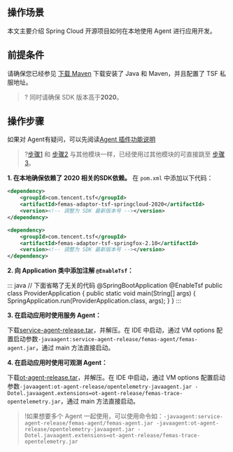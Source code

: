 ## 操作场景
本文主要介绍 Spring Cloud 开源项目如何在本地使用 Agent 进行应用开发。

## 前提条件
请确保您已经参见 [下载 Maven](https://cloud.tencent.com/document/product/649/20231) 下载安装了 Java 和 Maven，并且配置了 TSF 私服地址。

> ? 同时请确保 SDK 版本高于**2020**。

## 操作步骤
如果对 Agent有疑问，可以先阅读[Agent 插件功能说明](https://github.com/yangjuanying/qcloud-documents/blob/patch-6/product/%E4%BA%92%E8%81%94%E7%BD%91%E4%B8%AD%E9%97%B4%E4%BB%B6/%E8%85%BE%E8%AE%AF%E5%88%86%E5%B8%83%E5%BC%8F%E6%9C%8D%E5%8A%A1%E6%A1%86%E6%9E%B6/03%20%E5%BF%AB%E9%80%9F%E5%85%A5%E9%97%A8/03%20%E5%9C%A8%E8%99%9A%E6%8B%9F%E6%9C%BA%E7%8E%AF%E5%A2%83%E4%B8%AD%E9%83%A8%E7%BD%B2%E5%BE%AE%E6%9C%8D%E5%8A%A1/05%20%E9%83%A8%E7%BD%B2%20Spring%20Cloud%20TSF%20%E5%BA%94%E7%94%A8%EF%BC%88Java%20Agent%E7%89%88%EF%BC%89.md)

>?[步骤1](#step1) 和 [步骤2](#step2) 与其他模块一样，已经使用过其他模块的可直接跳至 [步骤3](#step3)。

[](id:step1)
**1. 在本地确保依赖了 2020 相关的SDK依赖。**
在 `pom.xml` 中添加以下代码：
```xml
<dependency>
    <groupId>com.tencent.tsf</groupId>
    <artifactId>femas-adaptor-tsf-springcloud-2020</artifactId>
    <version><!-- 调整为 SDK 最新版本号 --></version> 
</dependency>

<dependency>
    <groupId>com.tencent.tsf</groupId>
    <artifactId>femas-adaptor-tsf-springfox-2.10</artifactId>
    <version><!-- 调整为 SDK 最新版本号 --></version> 
</dependency>
```
**[](id:step2)2. 向 Application 类中添加注解 `@EnableTsf`：**

<dx-codeblock>
:::  java
// 下面省略了无关的代码
@SpringBootApplication
@EnableTsf
public class ProviderApplication {
    public static void main(String[] args) {
        SpringApplication.run(ProviderApplication.class, args);
    }
}
:::
</dx-codeblock>

**[](id:step3)3. 在启动应用时使用服务 Agent：**

下载[service-agent-release.tar](https://tsf-doc-attachment-1300555551.cos.ap-guangzhou.myqcloud.com/%E5%85%AC%E6%9C%89%E4%BA%91/jvm%E7%9B%91%E6%8E%A7/service-agent-release.tar)，并解压。在 IDE 中启动，通过 VM options 配置启动参数`-javaagent:service-agent-release/femas-agent/femas-agent.jar`，通过 main 方法直接启动。

**[](id:step4)4. 在启动应用时使用可观测 Agent：**

下载[ot-agent-release.tar](https://tsf-doc-attachment-1300555551.cos.ap-guangzhou.myqcloud.com/%E5%85%AC%E6%9C%89%E4%BA%91/jvm%E7%9B%91%E6%8E%A7/ot-agent-release.tar)，并解压。在 IDE 中启动，通过 VM options 配置启动参数`-javaagent:ot-agent-release/opentelemetry-javaagent.jar -Dotel.javaagent.extensions=ot-agent-release/femas-trace-opentelemetry.jar`，通过 main 方法直接启动。

>!如果想要多个 Agent 一起使用，可以使用命令如：`-javaagent:service-agent-release/femas-agent/femas-agent.jar -javaagent:ot-agent-release/opentelemetry-javaagent.jar -Dotel.javaagent.extensions=ot-agent-release/femas-trace-opentelemetry.jar`

